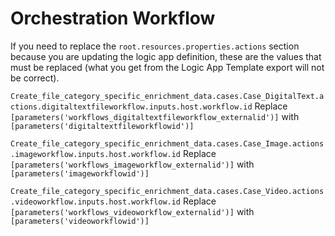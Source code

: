 # Orchestration Workflow

If you need to replace the `root.resources.properties.actions` section because you are updating the logic app definition, these are the values that must be replaced (what you get from the Logic App Template export will not be correct).

`Create_file_category_specific_enrichment_data.cases.Case_DigitalText.actions.digitaltextfileworkflow.inputs.host.workflow.id`
Replace `[parameters('workflows_digitaltextfileworkflow_externalid')]` with `[parameters('digitaltextfileworkflowid')]`

`Create_file_category_specific_enrichment_data.cases.Case_Image.actions.imageworkflow.inputs.host.workflow.id`
Replace `[parameters('workflows_imageworkflow_externalid')]` with `[parameters('imageworkflowid')]`

`Create_file_category_specific_enrichment_data.cases.Case_Video.actions.videoworkflow.inputs.host.workflow.id`
Replace `[parameters('workflows_videoworkflow_externalid')]` with `[parameters('videoworkflowid')]`